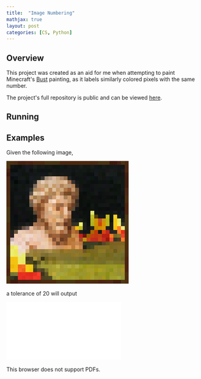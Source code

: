 ```yaml
---
title:  "Image Numbering"
mathjax: true
layout: post
categories: [CS, Python]
---
```


## Overview

This project was created as an aid for me when attempting to paint Minecraft's [Bust](https://minecraft.fandom.com/wiki/Painting#Canvases) painting, as it labels similarly colored pixels with the same number.

The project's full repository is public and can be viewed [here](https://github.com/alecgoedinghaus/imnum).

## Running

## Examples

Given the following image,

![Bust](../assets/images/bust.png)

a tolerance of 20 will output

<embed src="../assets/images/output.pdf" type="application/pdf">
    <p>This browser does not support PDFs.</p>
</embed>